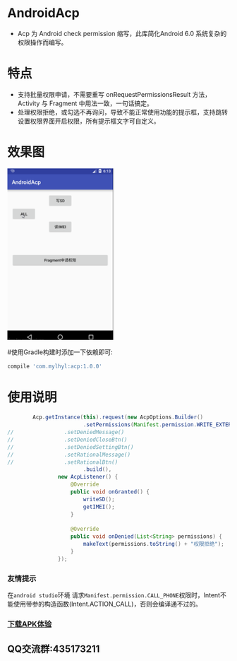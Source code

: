 # AndroidAcp
 * Acp 为 Android check permission 缩写，此库简化Android 6.0 系统复杂的权限操作而编写。

# 特点
 * 支持批量权限申请，不需要重写 onRequestPermissionsResult 方法，Activity 与 Fragment 中用法一致，一句话搞定。
 * 处理权限拒绝，或勾选不再询问，导致不能正常使用功能的提示框，支持跳转设置权限界面开启权限，所有提示框文字可自定义。  

# 效果图
<img src="preview/gif.gif" width="240px"/>

#使用Gradle构建时添加一下依赖即可:
```javascript
compile 'com.mylhyl:acp:1.0.0'
```

# 使用说明
```java
        Acp.getInstance(this).request(new AcpOptions.Builder()
                        .setPermissions(Manifest.permission.WRITE_EXTERNAL_STORAGE, Manifest.permission.READ_PHONE_STATE)
//                .setDeniedMessage()
//                .setDeniedCloseBtn()
//                .setDeniedSettingBtn()
//                .setRationalMessage()
//                .setRationalBtn()
                        .build(),
                new AcpListener() {
                    @Override
                    public void onGranted() {
                        writeSD();
                        getIMEI();
                    }

                    @Override
                    public void onDenied(List<String> permissions) {
                        makeText(permissions.toString() + "权限拒绝");
                    }
                });
```
### 友情提示
在`android studio`环境 请求`Manifest.permission.CALL_PHONE`权限时，Intent不能使用带参的构造函数(Intent.ACTION_CALL)，否则会编译通不过的。

### [下载APK体验](/preview/sample-debug.apk)

## QQ交流群:435173211
